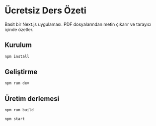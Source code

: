 # Ücretsiz Ders Özeti

Basit bir Next.js uygulaması. PDF dosyalarından metin çıkarır ve tarayıcı içinde özetler.

## Kurulum

```bash
npm install
```

## Geliştirme

```bash
npm run dev
```

## Üretim derlemesi

```bash
npm run build
```

```bash
npm start
```
